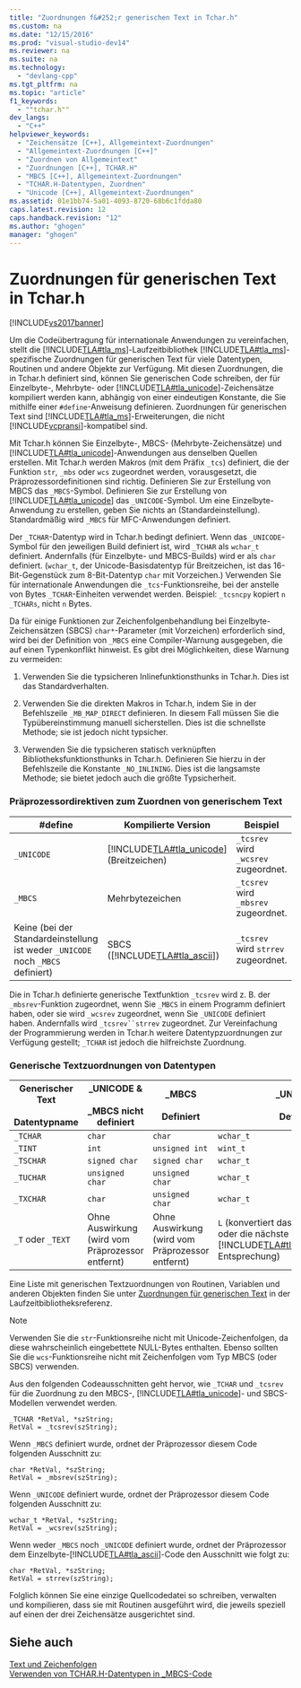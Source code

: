```yaml
---
title: "Zuordnungen f&#252;r generischen Text in Tchar.h"
ms.custom: na
ms.date: "12/15/2016"
ms.prod: "visual-studio-dev14"
ms.reviewer: na
ms.suite: na
ms.technology: 
  - "devlang-cpp"
ms.tgt_pltfrm: na
ms.topic: "article"
f1_keywords: 
  - ""tchar.h""
dev_langs: 
  - "C++"
helpviewer_keywords: 
  - "Zeichensätze [C++], Allgemeintext-Zuordnungen"
  - "Allgemeintext-Zuordnungen [C++]"
  - "Zuordnen von Allgemeintext"
  - "Zuordnungen [C++], TCHAR.H"
  - "MBCS [C++], Allgemeintext-Zuordnungen"
  - "TCHAR.H-Datentypen, Zuordnen"
  - "Unicode [C++], Allgemeintext-Zuordnungen"
ms.assetid: 01e1bb74-5a01-4093-8720-68b6c1fdda80
caps.latest.revision: 12
caps.handback.revision: "12"
ms.author: "ghogen"
manager: "ghogen"
---
```

# Zuordnungen f&#252;r generischen Text in Tchar.h
[!INCLUDE[vs2017banner](../assembler/inline/includes/vs2017banner.md)]

Um die Codeübertragung für internationale Anwendungen zu vereinfachen, stellt die [!INCLUDE[TLA#tla_ms](../text/includes/tlasharptla_ms_md.md)]\-Laufzeitbibliothek [!INCLUDE[TLA#tla_ms](../text/includes/tlasharptla_ms_md.md)]\-spezifische Zuordnungen für generischen Text für viele Datentypen, Routinen und andere Objekte zur Verfügung.  Mit diesen Zuordnungen, die in Tchar.h definiert sind, können Sie generischen Code schreiben, der für Einzelbyte\-, Mehrbyte\- oder [!INCLUDE[TLA#tla_unicode](../cpp/includes/tlasharptla_unicode_md.md)]\-Zeichensätze kompiliert werden kann, abhängig von einer eindeutigen Konstante, die Sie mithilfe einer `#define`\-Anweisung definieren.  Zuordnungen für generischen Text sind [!INCLUDE[TLA#tla_ms](../text/includes/tlasharptla_ms_md.md)]\-Erweiterungen, die nicht [!INCLUDE[vcpransi](../preprocessor/includes/vcpransi_md.md)]\-kompatibel sind.  
  
 Mit Tchar.h können Sie Einzelbyte\-, MBCS\- \(Mehrbyte\-Zeichensätze\) und [!INCLUDE[TLA#tla_unicode](../cpp/includes/tlasharptla_unicode_md.md)]\-Anwendungen aus denselben Quellen erstellen.  Mit Tchar.h werden Makros \(mit dem Präfix `_tcs`\) definiert, die der Funktion `str`, `_mbs` oder `wcs` zugeordnet werden, vorausgesetzt, die Präprozessordefinitionen sind richtig.  Definieren Sie zur Erstellung von MBCS das `_MBCS`\-Symbol.  Definieren Sie zur Erstellung von [!INCLUDE[TLA#tla_unicode](../cpp/includes/tlasharptla_unicode_md.md)] das `_UNICODE`\-Symbol.  Um eine Einzelbyte\-Anwendung zu erstellen, geben Sie nichts an \(Standardeinstellung\).  Standardmäßig wird `_MBCS` für MFC\-Anwendungen definiert.  
  
 Der `_TCHAR`\-Datentyp wird in Tchar.h bedingt definiert.  Wenn das `_UNICODE`\-Symbol für den jeweiligen Build definiert ist, wird `_TCHAR` als `wchar_t` definiert. Andernfalls \(für Einzelbyte\- und MBCS\-Builds\) wird er als `char` definiert. \(`wchar_t`, der Unicode\-Basisdatentyp für Breitzeichen, ist das 16\-Bit\-Gegenstück zum 8\-Bit\-Datentyp `char` mit Vorzeichen.\) Verwenden Sie für internationale Anwendungen die `_tcs`\-Funktionsreihe, bei der anstelle von Bytes `_TCHAR`\-Einheiten verwendet werden.  Beispiel: `_tcsncpy` kopiert `n` `_TCHARs`, nicht `n` Bytes.  
  
 Da für einige Funktionen zur Zeichenfolgenbehandlung bei Einzelbyte\-Zeichensätzen \(SBCS\) `char*`\-Parameter \(mit Vorzeichen\) erforderlich sind, wird bei der Definition von `_MBCS` eine Compiler\-Warnung ausgegeben, die auf einen Typenkonflikt hinweist.  Es gibt drei Möglichkeiten, diese Warnung zu vermeiden:  
  
1.  Verwenden Sie die typsicheren Inlinefunktionsthunks in Tchar.h.  Dies ist das Standardverhalten.  
  
2.  Verwenden Sie die direkten Makros in Tchar.h, indem Sie in der Befehlszeile `_MB_MAP_DIRECT` definieren.  In diesem Fall müssen Sie die Typübereinstimmung manuell sicherstellen.  Dies ist die schnellste Methode; sie ist jedoch nicht typsicher.  
  
3.  Verwenden Sie die typsicheren statisch verknüpften Bibliotheksfunktionsthunks in Tchar.h.  Definieren Sie hierzu in der Befehlszeile die Konstante `_NO_INLINING`.  Dies ist die langsamste Methode; sie bietet jedoch auch die größte Typsicherheit.  
  
### Präprozessordirektiven zum Zuordnen von generischem Text  
  
|\#define|Kompilierte Version|Beispiel|  
|--------------|-------------------------|--------------|  
|`_UNICODE`|[!INCLUDE[TLA#tla_unicode](../cpp/includes/tlasharptla_unicode_md.md)] \(Breitzeichen\)|`_tcsrev` wird `_wcsrev` zugeordnet.|  
|`_MBCS`|Mehrbytezeichen|`_tcsrev` wird `_mbsrev` zugeordnet.|  
|Keine \(bei der Standardeinstellung ist weder `_UNICODE` noch `_MBCS` definiert\)|SBCS \([!INCLUDE[TLA#tla_ascii](../text/includes/tlasharptla_ascii_md.md)]\)|`_tcsrev` wird `strrev` zugeordnet.|  
  
 Die in Tchar.h definierte generische Textfunktion `_tcsrev` wird z. B. der `_mbsrev`\-Funktion zugeordnet, wenn Sie `_MBCS` in einem Programm definiert haben, oder sie wird `_wcsrev` zugeordnet, wenn Sie `_UNICODE` definiert haben.  Andernfalls wird `_tcsrev``strrev` zugeordnet.  Zur Vereinfachung der Programmierung werden in Tchar.h weitere Datentypzuordnungen zur Verfügung gestellt; `_TCHAR` ist jedoch die hilfreichste Zuordnung.  
  
### Generische Textzuordnungen von Datentypen  
  
|Generischer Text<br /><br /> Datentypname|\_UNICODE &<br /><br /> \_MBCS nicht definiert|\_MBCS<br /><br /> Definiert|\_UNICODE<br /><br /> Definiert|  
|---------------------------------------|--------------------------------------------|--------------------------|-----------------------------|  
|`_TCHAR`|`char`|`char`|`wchar_t`|  
|`_TINT`|`int`|`unsigned int`|`wint_t`|  
|`_TSCHAR`|`signed char`|`signed char`|`wchar_t`|  
|`_TUCHAR`|`unsigned char`|`unsigned char`|`wchar_t`|  
|`_TXCHAR`|`char`|`unsigned char`|`wchar_t`|  
|`_T` oder `_TEXT`|Ohne Auswirkung \(wird vom Präprozessor entfernt\)|Ohne Auswirkung \(wird vom Präprozessor entfernt\)|`L` \(konvertiert das nächste Zeichen oder die nächste Zeichenfolge in [!INCLUDE[TLA#tla_unicodeUnicode]()]\-Entsprechung\)|  
  
 Eine Liste mit generischen Textzuordnungen von Routinen, Variablen und anderen Objekten finden Sie unter [Zuordnungen für generischen Text](../c-runtime-library/generic-text-mappings.md) in der Laufzeitbibliotheksreferenz.  
  
> [!NOTE]
>  Verwenden Sie die `str`\-Funktionsreihe nicht mit Unicode\-Zeichenfolgen, da diese wahrscheinlich eingebettete NULL\-Bytes enthalten.  Ebenso sollten Sie die `wcs`\-Funktionsreihe nicht mit Zeichenfolgen vom Typ MBCS \(oder SBCS\) verwenden.  
  
 Aus den folgenden Codeausschnitten geht hervor, wie `_TCHAR` und `_tcsrev` für die Zuordnung zu den MBCS\-, [!INCLUDE[TLA#tla_unicode](../cpp/includes/tlasharptla_unicode_md.md)]\- und SBCS\-Modellen verwendet werden.  
  
```  
_TCHAR *RetVal, *szString;  
RetVal = _tcsrev(szString);  
```  
  
 Wenn `_MBCS` definiert wurde, ordnet der Präprozessor diesem Code folgenden Ausschnitt zu:  
  
```  
char *RetVal, *szString;  
RetVal = _mbsrev(szString);  
```  
  
 Wenn `_UNICODE` definiert wurde, ordnet der Präprozessor diesem Code folgenden Ausschnitt zu:  
  
```  
wchar_t *RetVal, *szString;  
RetVal = _wcsrev(szString);  
```  
  
 Wenn weder `_MBCS` noch `_UNICODE` definiert wurde, ordnet der Präprozessor dem Einzelbyte\-[!INCLUDE[TLA#tla_ascii](../text/includes/tlasharptla_ascii_md.md)]\-Code den Ausschnitt wie folgt zu:  
  
```  
char *RetVal, *szString;  
RetVal = strrev(szString);  
```  
  
 Folglich können Sie eine einzige Quellcodedatei so schreiben, verwalten und kompilieren, dass sie mit Routinen ausgeführt wird, die jeweils speziell auf einen der drei Zeichensätze ausgerichtet sind.  
  
## Siehe auch  
 [Text und Zeichenfolgen](../text/text-and-strings-in-visual-cpp.md)   
 [Verwenden von TCHAR.H\-Datentypen in \_MBCS\-Code](../text/using-tchar-h-data-types-with-mbcs-code.md)